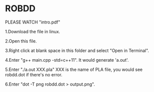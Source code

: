 # ROBDD

PLEASE WATCH "intro.pdf"


1.Download the file in linux.

2.Open this file.

3.Right click at blank space in this folder and select "Open in Terminal".

4.Enter "g++ main.cpp -std=c++11". It would generate 'a.out'.

5.Enter "./a.out XXX.pla" XXX is the name of PLA file, you would see robdd.dot if there's no error.

6.Enter "dot -T png robdd.dot > output.png". 
